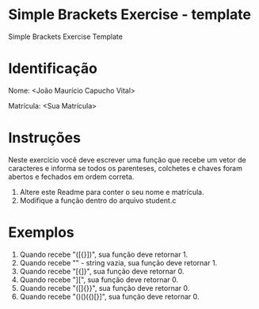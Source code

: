 # Simple Brackets Exercise - template
Simple Brackets Exercise Template

# Identificação
Nome: <João Maurício Capucho Vital>

Matrícula: <Sua Matrícula>

# Instruções
Neste exercício você deve escrever uma função que recebe um vetor de caracteres e informa se todos os parenteses, colchetes e chaves foram abertos e fechados em ordem correta.

1. Altere este Readme para conter o seu nome e matrícula.
2. Modifique a função dentro do arquivo student.c

# Exemplos
1. Quando recebe "([{}])", sua função deve retornar 1.
2. Quando recebe "" - string vazia, sua função deve retornar 1.
3. Quando recebe "[{]}", sua função deve retornar 0.
4. Quando recebe "][", sua função deve retornar 0.
5. Quando recebe "([]{}}", sua função deve retornar 0.
6. Quando recebe "()()({)[}]", sua função deve retornar 0.

